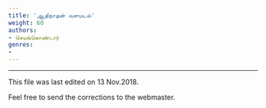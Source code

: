 ```yaml
---
title: 'ஆதிநாதன் வளமடல்'
weight: 60
authors:
- செயங்கொண்டார்
genres:
-
---
```


----------  

This file was last edited on 13 Nov.2018.  

Feel free to send the corrections to the webmaster.
